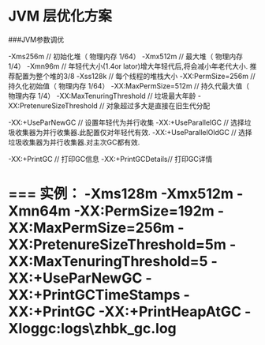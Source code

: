 # JVM 层优化方案

###JVM参数调优

-Xms256m  // 初始化堆（ 物理内存  1/64）
-Xmx512m // 最大堆（ 物理内存  1/4）
-Xmn96m // 年轻代大小(1.4or lator)增大年轻代后,将会减小年老代大小.
推荐配置为整个堆的3/8
-Xss128k // 每个线程的堆栈大小
-XX:PermSize=256m // 持久化初始值（ 物理内存  1/64）
-XX:MaxPermSize=512m // 持久代最大值（ 物理内存  1/4）
-XX:MaxTenuringThreshold // 垃圾最大年龄
-XX:PretenureSizeThreshold // 对象超过多大是直接在旧生代分配

-XX:+UseParNewGC // 设置年轻代为并行收集
-XX:+UseParallelGC // 选择垃圾收集器为并行收集器.此配置仅对年轻代有效.
-XX:+UseParallelOldGC // 选择垃圾收集器为并行收集器.对主次GC都有效.

-XX:+PrintGC // 打印GC信息
-XX:+PrintGCDetails// 打印GC详情

===
实例：
-Xms128m
-Xmx512m
-Xmn64m
-XX:PermSize=192m
-XX:MaxPermSize=256m
-XX:PretenureSizeThreshold=5m
-XX:MaxTenuringThreshold=5
-XX:+UseParNewGC
-XX:+PrintGCTimeStamps
-XX:+PrintGC
-XX:+PrintHeapAtGC
-Xloggc:logs\zhbk_gc.log
===